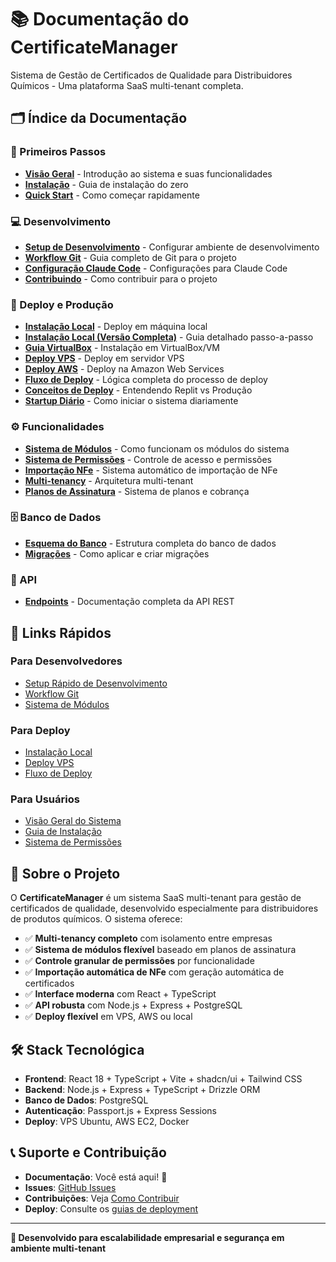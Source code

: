 # 📚 Documentação do CertificateManager

Sistema de Gestão de Certificados de Qualidade para Distribuidores Químicos - Uma plataforma SaaS multi-tenant completa.

## 🗂️ Índice da Documentação

### 🚀 Primeiros Passos
- [**Visão Geral**](getting-started/overview.md) - Introdução ao sistema e suas funcionalidades
- [**Instalação**](getting-started/installation.md) - Guia de instalação do zero
- [**Quick Start**](getting-started/quick-start.md) - Como começar rapidamente

### 💻 Desenvolvimento
- [**Setup de Desenvolvimento**](development/setup.md) - Configurar ambiente de desenvolvimento
- [**Workflow Git**](development/git-workflow.md) - Guia completo de Git para o projeto
- [**Configuração Claude Code**](development/claude-code-config.md) - Configurações para Claude Code
- [**Contribuindo**](development/contributing.md) - Como contribuir para o projeto

### 🚀 Deploy e Produção
- [**Instalação Local**](deployment/local-installation.md) - Deploy em máquina local
- [**Instalação Local (Versão Completa)**](deployment/local-installation-legacy.md) - Guia detalhado passo-a-passo
- [**Guia VirtualBox**](deployment/virtualbox-guide.md) - Instalação em VirtualBox/VM
- [**Deploy VPS**](deployment/vps-deployment.md) - Deploy em servidor VPS
- [**Deploy AWS**](deployment/aws-deployment.md) - Deploy na Amazon Web Services
- [**Fluxo de Deploy**](deployment/deployment-flow.md) - Lógica completa do processo de deploy
- [**Conceitos de Deploy**](deployment/deployment-flow-concepts.md) - Entendendo Replit vs Produção
- [**Startup Diário**](deployment/daily-startup.md) - Como iniciar o sistema diariamente

### ⚙️ Funcionalidades
- [**Sistema de Módulos**](features/modules-system.md) - Como funcionam os módulos do sistema
- [**Sistema de Permissões**](features/permissions-system.md) - Controle de acesso e permissões
- [**Importação NFe**](features/nfe-import-system.md) - Sistema automático de importação de NFe
- [**Multi-tenancy**](features/multi-tenant.md) - Arquitetura multi-tenant
- [**Planos de Assinatura**](features/subscription-plans.md) - Sistema de planos e cobrança

### 🗄️ Banco de Dados
- [**Esquema do Banco**](database/schema.md) - Estrutura completa do banco de dados
- [**Migrações**](database/migrations.md) - Como aplicar e criar migrações

### 🔌 API
- [**Endpoints**](api/endpoints.md) - Documentação completa da API REST

## 🎯 Links Rápidos

### Para Desenvolvedores
- [Setup Rápido de Desenvolvimento](development/setup.md)
- [Workflow Git](development/git-workflow.md)
- [Sistema de Módulos](features/modules-system.md)

### Para Deploy
- [Instalação Local](deployment/local-installation.md)
- [Deploy VPS](deployment/vps-deployment.md)
- [Fluxo de Deploy](deployment/deployment-flow.md)

### Para Usuários
- [Visão Geral do Sistema](getting-started/overview.md)
- [Guia de Instalação](getting-started/installation.md)
- [Sistema de Permissões](features/permissions-system.md)

## 📖 Sobre o Projeto

O **CertificateManager** é um sistema SaaS multi-tenant para gestão de certificados de qualidade, desenvolvido especialmente para distribuidores de produtos químicos. O sistema oferece:

- ✅ **Multi-tenancy completo** com isolamento entre empresas
- ✅ **Sistema de módulos flexível** baseado em planos de assinatura
- ✅ **Controle granular de permissões** por funcionalidade
- ✅ **Importação automática de NFe** com geração automática de certificados
- ✅ **Interface moderna** com React + TypeScript
- ✅ **API robusta** com Node.js + Express + PostgreSQL
- ✅ **Deploy flexível** em VPS, AWS ou local

## 🛠️ Stack Tecnológica

- **Frontend**: React 18 + TypeScript + Vite + shadcn/ui + Tailwind CSS
- **Backend**: Node.js + Express + TypeScript + Drizzle ORM
- **Banco de Dados**: PostgreSQL
- **Autenticação**: Passport.js + Express Sessions
- **Deploy**: VPS Ubuntu, AWS EC2, Docker

## 📞 Suporte e Contribuição

- **Documentação**: Você está aqui! 📍
- **Issues**: [GitHub Issues](../../issues)
- **Contribuições**: Veja [Como Contribuir](development/contributing.md)
- **Deploy**: Consulte os [guias de deployment](deployment/)

---

**🚀 Desenvolvido para escalabilidade empresarial e segurança em ambiente multi-tenant**